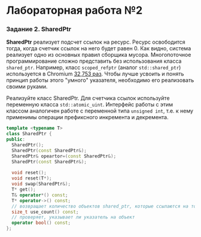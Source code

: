 # Лабораторная работа №2

### Задание 2. SharedPtr
**SharedPtr** реализует подсчет ссылок на ресурс. Ресурс освободится тогда, когда счетчик ссылок на него будет равен 0. Как видно, система реализует одно из основных правил сборщика мусора.
Многопоточное программирование сложно представить без использования класса `shared_ptr`. Например, класс `scoped_refptr` (аналог `std::shared_ptr`) используется в Chromium [32,753 раз](https://cs.chromium.org/search/?q=scoped_refptr&sq=package:chromium&type=cs). Чтобы лучше усвоить и понять принцип работы этого "умного" указателя, необходимо его реализовать своими руками.

Реализуйте класс SharedPtr. Для счетчика ссылок используйте переменную класса `std::atomic_uint`. Интерфейс работы с этим классом аналогичен работе с переменной типа `unsigned int`, т.е. к нему применимы операции префиксного инкремента и декремента.

```cpp
template <typename T>
class SharedPtr {
public:
  SharedPtr();
  SharedPtr(const SharedPtr&);
  SharedPtr& opeartor=(const SharedPtr&);
  SharedPtr(const SharedPtr&);
  
  void reset();
  void reset(T*);
  void swap(SharedPtr&);
  T* get();
  T& operator*() const;
  T* operator->() const;
  // возвращает количество объектов shared_ptr, которые ссылаются на тот же управляемый объект
  size_t use_count() const;
  // проверяет, указывает ли указатель на объект
  operator bool() const;
};

```
